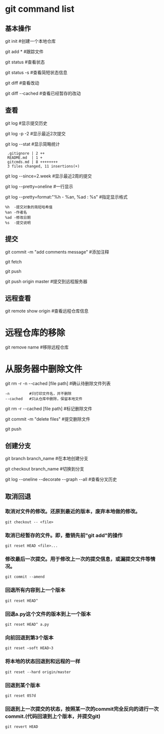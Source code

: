 # git command list
## 基本操作
git init            #创建一个本地仓库

git add *           #跟踪文件

git status          #查看状态

git status -s       #查看简短状态信息

git diff            #查看改动

git diff --cached   #查看已经暂存的改动

## 查看
git log             #显示提交历史

git log -p -2       #显示最近2次提交

git log --stat      #显示简略统计
```
 .gitignore | 2 ++
 README.md  | 1 +
 gitcmds.md | 8 ++++++++
 3 files changed, 11 insertions(+)
```
git log --since=2.week #显示最近2周的提交

git log --pretty=oneline #一行显示

git log --pretty=format:"%h - %an, %ad : %s" #指定显示格式

```
%h  -提交对象的简短哈希值
%an -作者名
%ad -修改日期
%s  -提交说明
```

## 提交
git commit -m "add comments message"    #添加注释

git fetch

git push

git push origin master                  #提交到远程服务器


## 远程查看
git remote show origin                  #查看远程仓库信息


# 远程仓库的移除
git remove name                         #移除远程仓库

# 从服务器中删除文件
git rm -r -n --cached [file path]       #确认待删除文件列表 
```
-n         #只打印文件名，并不删除
--cached   #只从仓库中删除，保留本地文件
```
git rm -r --cached [file path]       #标记删除文件

git commit -m "delete files"         #提交删除文件

git push 

## 创建分支
git branch branch_name #在本地创建分支

git checkout branch_name #切换到分支

git log --oneline --decorate --graph --all #查看分叉历史


## 取消回退
### 取消对文件的修改。还原到最近的版本，废弃本地做的修改。
```
git checkout -- <file>
```

### 取消已经暂存的文件。即，撤销先前"git add"的操作
```
git reset HEAD <file>...
```

### 修改最后一次提交。用于修改上一次的提交信息，或漏提交文件等情况。
```
git commit --amend
```

### 回退所有内容到上一个版本
```
git reset HEAD^
```
### 回退a.py这个文件的版本到上一个版本  
```
git reset HEAD^ a.py  
```
### 向前回退到第3个版本  
```
git reset –soft HEAD~3  
```
### 将本地的状态回退到和远程的一样  
```
git reset --hard origin/master 
```
### 回退到某个版本  
```
git reset 057d  
```
### 回退到上一次提交的状态，按照某一次的commit完全反向的进行一次commit.(代码回滚到上个版本，并提交git)
```
git revert HEAD
```

